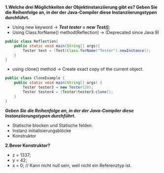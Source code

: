 **1.Welche drei Möglichkeiten der Objektinstanziierung gibt es? Geben Sie die Reihenfolge an, in der der Java-Compiler diese Instanziierungstypen durchführt.**

- Using new keyword -> ***Test tester = new Test();***
- Using Class.forName() method(Reflection) -> (Deprecated since Java 9)
```java
public class Reflection{
    public static void main(String[] args){
        Tester test = (Test)Class.forName("Tester").newInstance();
    }
}
```
- using clone() method -> Create exact copy of the current object.
```java
public class CloneExample {
    public static void main(String[] args) {
        Tester tester3 = new Tester(20);
        Tester tester4 = (Tester)tester3.clone();
    }
}
```
***Geben Sie die Reihenfolge an, in der der Java-Compiler diese Instanziierungstypen durchführt.***
 - Statische blocken und Statische felden.
 - Instanz initialisierungsblöcke
 - Konstruktor


**2.Bevor Konstruktor?**
 - z = 1337;
 - y = 42;
 - x = 0; // Kann nicht null sein, weil nicht ein Referenztyp ist.